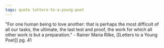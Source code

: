 ```yaml
---
tags: quote letters-to-a-young-poet 
---
```


"For one human being to love another: that is perhaps the most difficult of all our tasks, the ultimate, the last test and proof, the work for which all other work is but a preparation." - Rainer Maria Rilke, [[Letters to a Young Poet]] pg. 41
